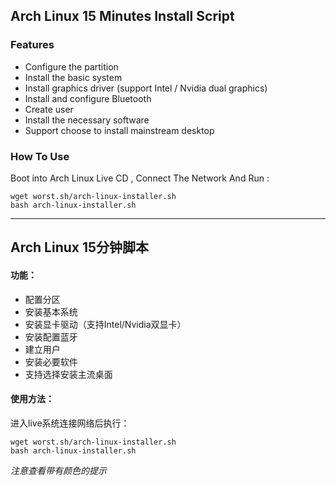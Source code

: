 ## Arch Linux 15 Minutes Install Script

### Features
* Configure the partition
* Install the basic system
* Install graphics driver (support Intel / Nvidia dual graphics)
* Install and configure Bluetooth
* Create user
* Install the necessary software
* Support choose to install mainstream desktop

### How To Use
Boot into Arch Linux Live CD , Connect The Network And Run :
```
wget worst.sh/arch-linux-installer.sh
bash arch-linux-installer.sh
```

---

## Arch Linux 15分钟脚本

#### 功能：
* 配置分区
* 安装基本系统
* 安装显卡驱动（支持Intel/Nvidia双显卡）
* 安装配置蓝牙
* 建立用户
* 安装必要软件
* 支持选择安装主流桌面

#### 使用方法：
进入live系统连接网络后执行：
```
wget worst.sh/arch-linux-installer.sh
bash arch-linux-installer.sh
```

*注意查看带有颜色的提示*

